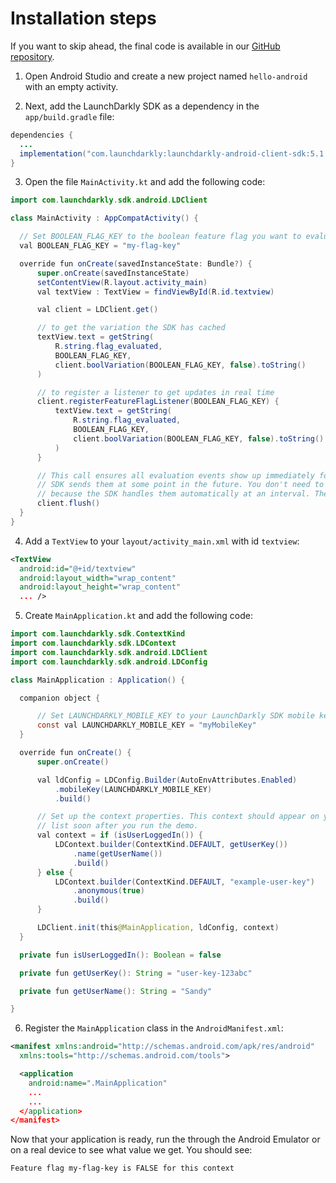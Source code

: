 # Installation steps
If you want to skip ahead, the final code is available in our [GitHub repository](https://github.com/launchdarkly/hello-android).

1. Open Android Studio and create a new project named `hello-android` with an empty activity.

2. Next, add the LaunchDarkly SDK as a dependency in the `app/build.gradle` file:
```java
dependencies {
  ...
  implementation("com.launchdarkly:launchdarkly-android-client-sdk:5.1.1")
}
```

3. Open the file `MainActivity.kt` and add the following code:
```java
import com.launchdarkly.sdk.android.LDClient

class MainActivity : AppCompatActivity() {

  // Set BOOLEAN_FLAG_KEY to the boolean feature flag you want to evaluate.
  val BOOLEAN_FLAG_KEY = "my-flag-key"

  override fun onCreate(savedInstanceState: Bundle?) {
      super.onCreate(savedInstanceState)
      setContentView(R.layout.activity_main)
      val textView : TextView = findViewById(R.id.textview)

      val client = LDClient.get()

      // to get the variation the SDK has cached
      textView.text = getString(
          R.string.flag_evaluated,
          BOOLEAN_FLAG_KEY,
          client.boolVariation(BOOLEAN_FLAG_KEY, false).toString()
      )

      // to register a listener to get updates in real time
      client.registerFeatureFlagListener(BOOLEAN_FLAG_KEY) {
          textView.text = getString(
              R.string.flag_evaluated,
              BOOLEAN_FLAG_KEY,
              client.boolVariation(BOOLEAN_FLAG_KEY, false).toString()
          )
      }

      // This call ensures all evaluation events show up immediately for this demo. Otherwise, the
      // SDK sends them at some point in the future. You don't need to call this in production,
      // because the SDK handles them automatically at an interval. The interval is customizable.
      client.flush()
  }
}
```

4. Add a `TextView` to your `layout/activity_main.xml` with id `textview`:
```xml
<TextView
  android:id="@+id/textview"
  android:layout_width="wrap_content"
  android:layout_height="wrap_content"
  ... />
```

5. Create `MainApplication.kt` and add the following code:
```java
import com.launchdarkly.sdk.ContextKind
import com.launchdarkly.sdk.LDContext
import com.launchdarkly.sdk.android.LDClient
import com.launchdarkly.sdk.android.LDConfig

class MainApplication : Application() {

  companion object {

      // Set LAUNCHDARKLY_MOBILE_KEY to your LaunchDarkly SDK mobile key.
      const val LAUNCHDARKLY_MOBILE_KEY = "myMobileKey"
  }

  override fun onCreate() {
      super.onCreate()

      val ldConfig = LDConfig.Builder(AutoEnvAttributes.Enabled)
          .mobileKey(LAUNCHDARKLY_MOBILE_KEY)
          .build()

      // Set up the context properties. This context should appear on your LaunchDarkly contexts
      // list soon after you run the demo.
      val context = if (isUserLoggedIn()) {
          LDContext.builder(ContextKind.DEFAULT, getUserKey())
              .name(getUserName())
              .build()
      } else {
          LDContext.builder(ContextKind.DEFAULT, "example-user-key")
              .anonymous(true)
              .build()
      }

      LDClient.init(this@MainApplication, ldConfig, context)
  }

  private fun isUserLoggedIn(): Boolean = false

  private fun getUserKey(): String = "user-key-123abc"

  private fun getUserName(): String = "Sandy"

}
```

6. Register the `MainApplication` class in the `AndroidManifest.xml`:
```xml
<manifest xmlns:android="http://schemas.android.com/apk/res/android"
  xmlns:tools="http://schemas.android.com/tools">

  <application
    android:name=".MainApplication"
    ...
    ...
  </application>
</manifest>
```

Now that your application is ready, run the through the Android Emulator or on a real device to see what value we get. You should see:

`Feature flag my-flag-key is FALSE for this context`
